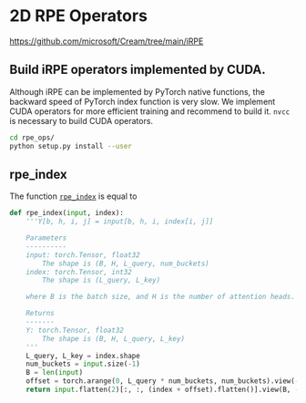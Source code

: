 # 2D RPE Operators
https://github.com/microsoft/Cream/tree/main/iRPE
## Build iRPE operators implemented by CUDA.
Although iRPE can be implemented by PyTorch native functions, the backward speed of PyTorch index function is very slow. We implement CUDA operators for more efficient training and recommend to build it. `nvcc` is necessary to build CUDA operators.
```bash
cd rpe_ops/
python setup.py install --user
```

## rpe\_index
The function [`rpe_index`](./rpe_index.py#L5) is equal to
```python
def rpe_index(input, index):
    '''Y[b, h, i, j] = input[b, h, i, index[i, j]]

    Parameters
    ----------
    input: torch.Tensor, float32
        The shape is (B, H, L_query, num_buckets)
    index: torch.Tensor, int32
        The shape is (L_query, L_key)

    where B is the batch size, and H is the number of attention heads.

    Returns
    -------
    Y: torch.Tensor, float32
        The shape is (B, H, L_query, L_key)
    '''
    L_query, L_key = index.shape
    num_buckets = input.size(-1)
    B = len(input)
    offset = torch.arange(0, L_query * num_buckets, num_buckets).view(-1, 1)
    return input.flatten(2)[:, :, (index + offset).flatten()].view(B, -1, L_query, L_key)
```
